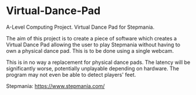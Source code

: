 # Virtual-Dance-Pad
A-Level Computing Project. Virtual Dance Pad for Stepmania.

The aim of this project is to create a piece of software which creates a Virtual Dance Pad allowing the user to play Stepmania without having to own a physical dance pad.
This is to be done using a single webcam.

This is in no way a replacement for physical dance pads. The latency will be significantly worse, potentially unplayable depending on hardware. The program may not even be able to detect players' feet.

Stepmania: https://www.stepmania.com/
